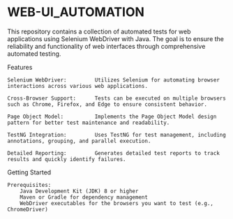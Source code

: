 # WEB-UI_AUTOMATION
This repository contains a collection of automated tests for web applications using Selenium WebDriver with Java. The goal is to ensure the reliability and functionality of web interfaces through comprehensive automated testing.

Features

    Selenium WebDriver:         Utilizes Selenium for automating browser interactions across various web applications.
    
    Cross-Browser Support:      Tests can be executed on multiple browsers such as Chrome, Firefox, and Edge to ensure consistent behavior.
    
    Page Object Model:          Implements the Page Object Model design pattern for better test maintenance and readability.
    
    TestNG Integration:         Uses TestNG for test management, including annotations, grouping, and parallel execution.
    
    Detailed Reporting:         Generates detailed test reports to track results and quickly identify failures.

Getting Started

    Prerequisites:
        Java Development Kit (JDK) 8 or higher
        Maven or Gradle for dependency management
        WebDriver executables for the browsers you want to test (e.g., ChromeDriver)
